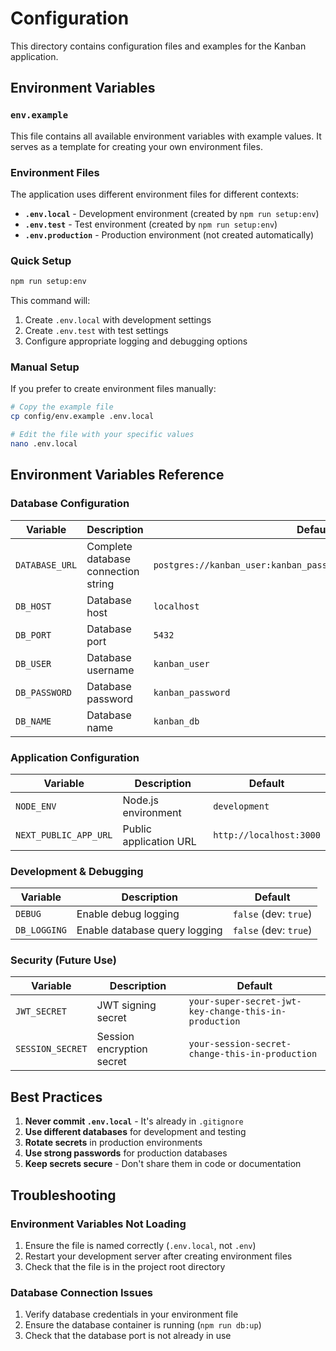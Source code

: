 # Configuration

This directory contains configuration files and examples for the Kanban application.

## Environment Variables

### `env.example`

This file contains all available environment variables with example values. It serves as a template for creating your own environment files.

### Environment Files

The application uses different environment files for different contexts:

- **`.env.local`** - Development environment (created by `npm run setup:env`)
- **`.env.test`** - Test environment (created by `npm run setup:env`)
- **`.env.production`** - Production environment (not created automatically)

### Quick Setup

```bash
npm run setup:env
```

This command will:

1. Create `.env.local` with development settings
2. Create `.env.test` with test settings
3. Configure appropriate logging and debugging options

### Manual Setup

If you prefer to create environment files manually:

```bash
# Copy the example file
cp config/env.example .env.local

# Edit the file with your specific values
nano .env.local
```

## Environment Variables Reference

### Database Configuration

| Variable       | Description                         | Default                                                           |
| -------------- | ----------------------------------- | ----------------------------------------------------------------- |
| `DATABASE_URL` | Complete database connection string | `postgres://kanban_user:kanban_password@localhost:5432/kanban_db` |
| `DB_HOST`      | Database host                       | `localhost`                                                       |
| `DB_PORT`      | Database port                       | `5432`                                                            |
| `DB_USER`      | Database username                   | `kanban_user`                                                     |
| `DB_PASSWORD`  | Database password                   | `kanban_password`                                                 |
| `DB_NAME`      | Database name                       | `kanban_db`                                                       |

### Application Configuration

| Variable              | Description            | Default                 |
| --------------------- | ---------------------- | ----------------------- |
| `NODE_ENV`            | Node.js environment    | `development`           |
| `NEXT_PUBLIC_APP_URL` | Public application URL | `http://localhost:3000` |

### Development & Debugging

| Variable     | Description                   | Default               |
| ------------ | ----------------------------- | --------------------- |
| `DEBUG`      | Enable debug logging          | `false` (dev: `true`) |
| `DB_LOGGING` | Enable database query logging | `false` (dev: `true`) |

### Security (Future Use)

| Variable         | Description               | Default                                               |
| ---------------- | ------------------------- | ----------------------------------------------------- |
| `JWT_SECRET`     | JWT signing secret        | `your-super-secret-jwt-key-change-this-in-production` |
| `SESSION_SECRET` | Session encryption secret | `your-session-secret-change-this-in-production`       |

## Best Practices

1. **Never commit `.env.local`** - It's already in `.gitignore`
2. **Use different databases** for development and testing
3. **Rotate secrets** in production environments
4. **Use strong passwords** for production databases
5. **Keep secrets secure** - Don't share them in code or documentation

## Troubleshooting

### Environment Variables Not Loading

1. Ensure the file is named correctly (`.env.local`, not `.env`)
2. Restart your development server after creating environment files
3. Check that the file is in the project root directory

### Database Connection Issues

1. Verify database credentials in your environment file
2. Ensure the database container is running (`npm run db:up`)
3. Check that the database port is not already in use
